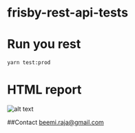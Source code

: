 # frisby-rest-api-tests

# Run you rest

```yarn test:prod```

# HTML report

![alt text](docs/jest-html-report.png)

##Contact
[beemi.raja@gmail.com](beemi.raja@gmail.com)